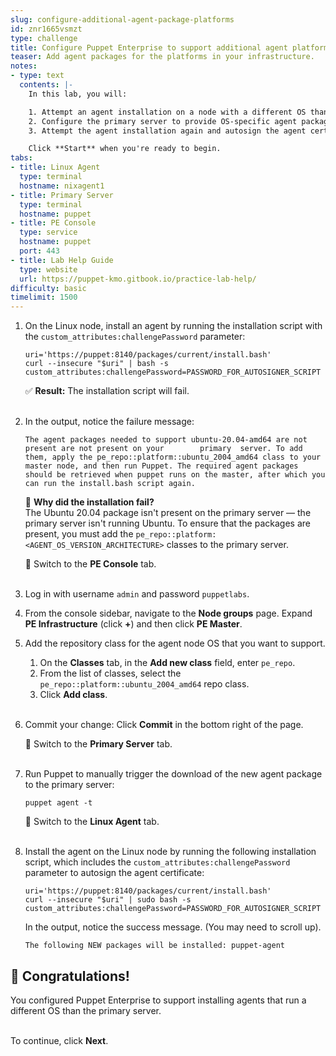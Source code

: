 ```yaml
---
slug: configure-additional-agent-package-platforms
id: znr1665vsmzt
type: challenge
title: Configure Puppet Enterprise to support additional agent platforms
teaser: Add agent packages for the platforms in your infrastructure.
notes:
- type: text
  contents: |-
    In this lab, you will:

    1. Attempt an agent installation on a node with a different OS than the primary server.
    2. Configure the primary server to provide OS-specific agent packages so that you can install agents across a variety of nodes.
    3. Attempt the agent installation again and autosign the agent certificate by providing a challenge password.

    Click **Start** when you're ready to begin.
tabs:
- title: Linux Agent
  type: terminal
  hostname: nixagent1
- title: Primary Server
  type: terminal
  hostname: puppet
- title: PE Console
  type: service
  hostname: puppet
  port: 443
- title: Lab Help Guide
  type: website
  url: https://puppet-kmo.gitbook.io/practice-lab-help/
difficulty: basic
timelimit: 1500
---
```

1. On the Linux node, install an agent by running the installation script with the `custom_attributes:challengePassword` parameter:
    ```
    uri='https://puppet:8140/packages/current/install.bash'
    curl --insecure "$uri" | bash -s custom_attributes:challengePassword=PASSWORD_FOR_AUTOSIGNER_SCRIPT
    ```
    ✅ **Result:** The installation script will fail.<br><br>

2. In the output, notice the failure message:
    ```
    The agent packages needed to support ubuntu-20.04-amd64 are not present are not present on your        primary  server. To add them, apply the pe_repo::platform::ubuntu_2004_amd64 class to your master node, and then run Puppet. The required agent packages should be retrieved when puppet runs on the master, after which you can run the install.bash script again.
    ```

    💭  **Why did the installation fail?**<br>
    The Ubuntu 20.04 package isn't present on the primary server — the primary server isn't running Ubuntu. To ensure that the packages are present, you must add the `pe_repo::platform:<AGENT_OS_VERSION_ARCHITECTURE>` classes to the primary server.

    🔀  Switch to the **PE Console** tab.<br><br>
1. Log in with username `admin` and password `puppetlabs`.

4. From the console sidebar, navigate to the **Node groups** page. Expand **PE Infrastructure** (click **+**) and then click **PE Master**.

5. Add the repository class for the agent node OS that you want to support.
    1. On the **Classes** tab, in the **Add new class** field, enter `pe_repo`.
    2. From the list of classes, select the `pe_repo::platform::ubuntu_2004_amd64` repo class.
    3. Click **Add class**.<br><br>

6. Commit your change: Click **Commit** in the bottom right of the page.

    🔀 Switch to the **Primary Server** tab.<br><br>

8. Run Puppet to manually trigger the download of the new agent package to the primary server:
    ```
    puppet agent -t
    ```

    🔀 Switch to the **Linux Agent** tab.<br><br>

10. Install the agent on the Linux node by running the following installation script, which includes the `custom_attributes:challengePassword` parameter to autosign the agent certificate:
    ```
    uri='https://puppet:8140/packages/current/install.bash'
    curl --insecure "$uri" | sudo bash -s custom_attributes:challengePassword=PASSWORD_FOR_AUTOSIGNER_SCRIPT
    ```
    In the output, notice the success message. (You may need to scroll up).
    ```
    The following NEW packages will be installed: puppet-agent
    ```

## 🎈 **Congratulations!**
You configured Puppet Enterprise to support installing agents that run a different OS than the primary server.

<br>To continue, click **Next**.